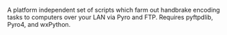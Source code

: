 A platform independent set of scripts which farm out handbrake encoding tasks to computers over your LAN via Pyro and FTP. Requires pyftpdlib, Pyro4, and wxPython.